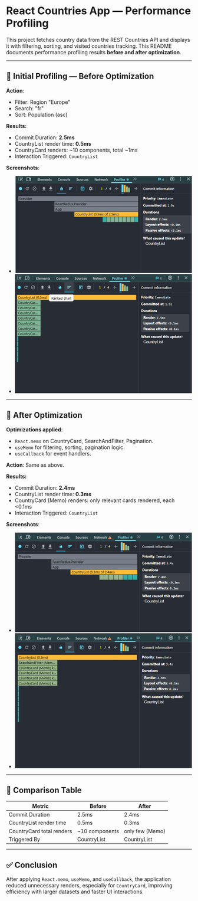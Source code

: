 # React Countries App — Performance Profiling

This project fetches country data from the REST Countries API and displays it with filtering, sorting, and visited countries tracking. This README documents performance profiling results **before and after optimization**.

---

## 🔎 Initial Profiling — Before Optimization

**Action**:

- Filter: Region "Europe"
- Search: "fr"
- Sort: Population (asc)

**Results:**

- Commit Duration: **2.5ms**
- CountryList render time: **0.5ms**
- CountryCard renders: ~10 components, total ~1ms
- Interaction Triggered: `CountryList`

**Screenshots**:

- ![Flame Graph Before](./screenshots/flame-before.png)
- ![Ranked Chart Before](./screenshots/ranked-before.png)

---

## 🚀 After Optimization

**Optimizations applied**:

- `React.memo` on CountryCard, SearchAndFilter, Pagination.
- `useMemo` for filtering, sorting, pagination logic.
- `useCallback` for event handlers.

**Action**: Same as above.

**Results:**

- Commit Duration: **2.4ms**
- CountryList render time: **0.3ms**
- CountryCard (Memo) renders: only relevant cards rendered, each <0.1ms
- Interaction Triggered: `CountryList`

**Screenshots**:

- ![Flame Graph After](./screenshots/flame-after.png)
- ![Ranked Chart After](./screenshots/ranked-after.png)

---

## 🔄 Comparison Table

| Metric                    | Before         | After           |
| ------------------------- | -------------- | --------------- |
| Commit Duration           | 2.5ms          | 2.4ms           |
| CountryList render time   | 0.5ms          | 0.3ms           |
| CountryCard total renders | ~10 components | only few (Memo) |
| Triggered By              | CountryList    | CountryList     |

---

## ✅ Conclusion

After applying `React.memo`, `useMemo`, and `useCallback`, the application reduced unnecessary renders, especially for `CountryCard`, improving efficiency with larger datasets and faster UI interactions.
